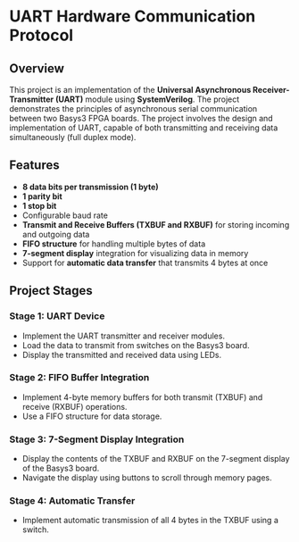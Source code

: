 # UART Hardware Communication Protocol

## Overview

This project is an implementation of the **Universal Asynchronous Receiver-Transmitter (UART)** module using **SystemVerilog**. The project demonstrates the principles of asynchronous serial communication between two Basys3 FPGA boards. The project involves the design and implementation of UART, capable of both transmitting and receiving data simultaneously (full duplex mode).

## Features

- **8 data bits per transmission (1 byte)**
- **1 parity bit**
- **1 stop bit**
- Configurable baud rate
- **Transmit and Receive Buffers (TXBUF and RXBUF)** for storing incoming and outgoing data
- **FIFO structure** for handling multiple bytes of data
- **7-segment display** integration for visualizing data in memory
- Support for **automatic data transfer** that transmits 4 bytes at once

## Project Stages

### Stage 1: UART Device
- Implement the UART transmitter and receiver modules.
- Load the data to transmit from switches on the Basys3 board.
- Display the transmitted and received data using LEDs.
  
### Stage 2: FIFO Buffer Integration
- Implement 4-byte memory buffers for both transmit (TXBUF) and receive (RXBUF) operations.
- Use a FIFO structure for data storage.

### Stage 3: 7-Segment Display Integration
- Display the contents of the TXBUF and RXBUF on the 7-segment display of the Basys3 board.
- Navigate the display using buttons to scroll through memory pages.

### Stage 4: Automatic Transfer
- Implement automatic transmission of all 4 bytes in the TXBUF using a switch.
